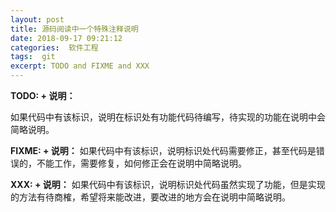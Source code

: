```yaml
---
layout: post
title: 源码阅读中一个特殊注释说明
date: 2018-09-17 09:21:12
categories:  软件工程 
tags:  git
excerpt: TODO and FIXME and XXX
---
```




**TODO: + 说明：**

如果代码中有该标识，说明在标识处有功能代码待编写，待实现的功能在说明中会简略说明。

**FIXME: + 说明：**
如果代码中有该标识，说明标识处代码需要修正，甚至代码是错误的，不能工作，需要修复，如何修正会在说明中简略说明。

**XXX: + 说明：**
如果代码中有该标识，说明标识处代码虽然实现了功能，但是实现的方法有待商榷，希望将来能改进，要改进的地方会在说明中简略说明。
